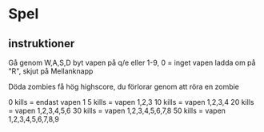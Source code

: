 # Spel

## instruktioner
Gå genom W,A,S,D
byt vapen på q/e eller 1-9, 0 = inget vapen
ladda om på "R", skjut på Mellanknapp

Döda zombies få hög highscore,
du förlorar genom att röra en zombie

0 kills = endast vapen 1
5 kills = vapen 1,2,3
10 kills = vapen 1,2,3,4
20 kills = vapen 1,2,3,4,5,6
30 kills = vapen 1,2,3,4,5,6,7,8
50 kills = vapen 1,2,3,4,5,6,7,8,9

